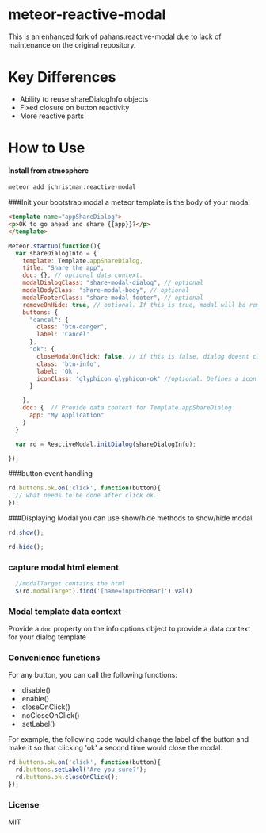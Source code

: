 meteor-reactive-modal
=====================

This is an enhanced fork of pahans:reactive-modal due to lack of maintenance on the original repository.

Key Differences
===============
 * Ability to reuse shareDialogInfo objects
 * Fixed closure on button reactivity
 * More reactive parts

How to Use
=========

#### Install from atmosphere
```js
meteor add jchristman:reactive-modal
```
###Init your bootstrap modal 
a meteor template is the body of your modal

```html
<template name="appShareDialog">
<p>OK to go ahead and share {{app}}?</p>
</template>
```

```js
Meteor.startup(function(){
  var shareDialogInfo = {
    template: Template.appShareDialog,
    title: "Share the app",
    doc: {}, // optional data context.
    modalDialogClass: "share-modal-dialog", // optional
    modalBodyClass: "share-modal-body", // optional
    modalFooterClass: "share-modal-footer", // optional
    removeOnHide: true, // optional. If this is true, modal will be removed from DOM upon hiding
    buttons: {
      "cancel": {
        class: 'btn-danger',
        label: 'Cancel'
      },
      "ok": {
        closeModalOnClick: false, // if this is false, dialog doesnt close automatically on click
        class: 'btn-info',
        label: 'Ok',
        iconClass: 'glyphicon glyphicon-ok' //optional. Defines a icon before the button label. 
      }

    },
    doc: {  // Provide data context for Template.appShareDialog
      app: "My Application"
    }
  }

  var rd = ReactiveModal.initDialog(shareDialogInfo);

});
```

###button event handling
```js
rd.buttons.ok.on('click', function(button){
  // what needs to be done after click ok.
});
```

###Displaying Modal
you can use show/hide methods to show/hide modal
```js
rd.show();
```

```js
rd.hide();
```

### capture modal html element
```javascript
  //modalTarget contains the html
  $(rd.modalTarget).find('[name=inputFooBar]').val()
```

### Modal template data context

Provide a `doc` property on the info options object to provide a data context for your dialog template

### Convenience functions

For any button, you can call the following functions:
 * .disable()
 * .enable()
 * .closeOnClick()
 * .noCloseOnClick()
 * .setLabel()

For example, the following code would change the label of the button and make it so that clicking 'ok' a second time would close the modal.
```js
rd.buttons.ok.on('click', function(button){
  rd.buttons.setLabel('Are you sure?');
  rd.buttons.ok.closeOnClick();
});
```

### License
MIT
